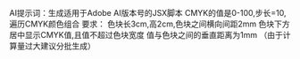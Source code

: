 AI提示词：生成适用于Adobe AI版本号的JSX脚本
CMYK的值是0-100,步长=10,遍历CMYK颜色组合
要求：
色块长3cm,高2cm,色块之间横向间距2mm
色块下方居中显示CMYK值,且值不超过色块宽度
值与色块之间的垂直距离为1mm
（由于计算量过大建议分批生成）
